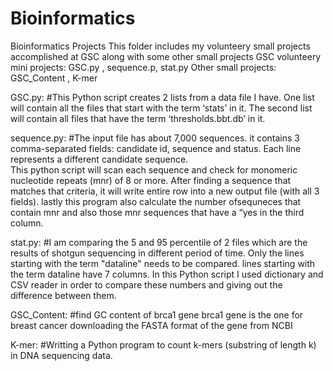 # Bioinformatics
Bioinformatics Projects
This folder includes my volunteery small projects accomplished at GSC along with some other small projects
GSC volunteery mini projects: GSC.py , sequence.p, stat.py
Other small projects: GSC_Content , K-mer 

GSC.py:
    #This Python script creates 2 lists from a data file I have.
    One list will contain all the files that start with the term ‘stats’ in it.
    The second list will contain all files that have the term ‘thresholds.bbt.db’ in it. 


sequence.py:
     #The input file has about 7,000 sequences. it contains 3 comma-separated fields: candidate id, sequence and status.  Each      line represents a different candidate sequence.  
     This python script will scan each sequence and check for monomeric nucleotide repeats (mnr) of 8 or more. After finding        a sequence that matches that criteria, it will write entire row into a new output file (with all 3 fields).
     lastly this program also calculate the number ofsequneces that contain mnr and also those mnr sequences that have a “yes      in the third column.
     

stat.py:
     #I am comparing the 5 and 95 percentile of 2 files which are the results of shotgun sequencing in different period of          time. Only the lines starting with the term "dataline" needs to be compared.
     lines starting with the term dataline have 7 columns.
     In this Python script I used dictionary and CSV reader in order to compare these numbers and giving out the difference        between them.
     
 
 GSC_Content:
     #find GC content of brca1 gene
     brca1 gene is the one for breast cancer
     downloading the FASTA format of the gene from NCBI
     

K-mer:
    #Writting a Python program to count k-mers (substring of length k) in DNA sequencing data.
